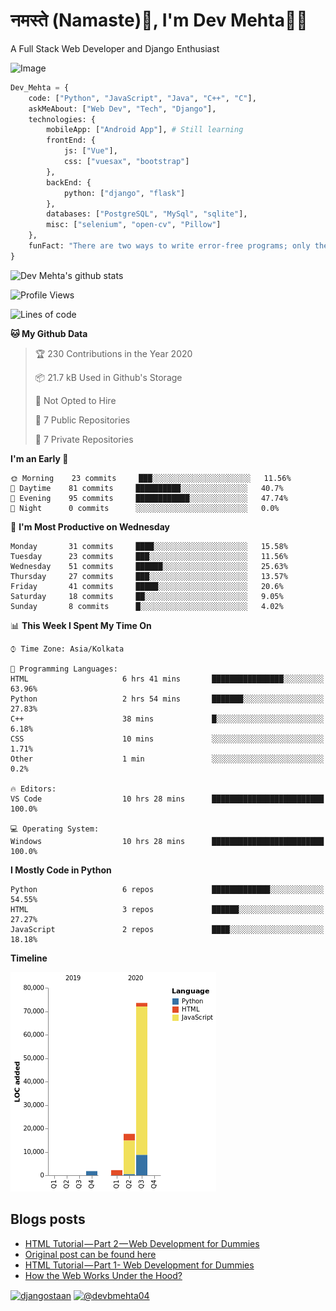 # नमस्ते (Namaste):pray:, I'm Dev Mehta:man_technologist:
A Full Stack Web Developer and Django Enthusiast

![Image](https://komarev.com/ghpvc/?username=dev-mehta)

```python
Dev_Mehta = {
    code: ["Python", "JavaScript", "Java", "C++", "C"],
    askMeAbout: ["Web Dev", "Tech", "Django"],
    technologies: {
        mobileApp: ["Android App"], # Still learning
        frontEnd: {
            js: ["Vue"],
            css: ["vuesax", "bootstrap"]
        },
        backEnd: {
            python: ["django", "flask"]
        },
        databases: ["PostgreSQL", "MySql", "sqlite"],
        misc: ["selenium", "open-cv", "Pillow"]
    },
    funFact: "There are two ways to write error-free programs; only the third one works"
}
```
![Dev Mehta's github stats](https://github-readme-stats.vercel.app/api?username=Dev-Mehta)

<!--START_SECTION:waka-->
![Profile Views](http://img.shields.io/badge/Profile%20Views-73-blue)

![Lines of code](https://img.shields.io/badge/From%20Hello%20World%20I%27ve%20Written-6.3%20million%20lines%20of%20code-blue)

**🐱 My Github Data** 

> 🏆 230 Contributions in the Year 2020
 > 
> 📦 21.7 kB Used in Github's Storage 
 > 
> 🚫 Not Opted to Hire
 > 
> 📜 7 Public Repositories
 > 
> 🔑 7 Private Repositories 

**I'm an Early 🐤** 

```text
🌞 Morning    23 commits     ███░░░░░░░░░░░░░░░░░░░░░░   11.56% 
🌆 Daytime    81 commits     ██████████░░░░░░░░░░░░░░░   40.7% 
🌃 Evening    95 commits     ████████████░░░░░░░░░░░░░   47.74% 
🌙 Night      0 commits      ░░░░░░░░░░░░░░░░░░░░░░░░░   0.0%

```
📅 **I'm Most Productive on Wednesday** 

```text
Monday       31 commits     ████░░░░░░░░░░░░░░░░░░░░░   15.58% 
Tuesday      23 commits     ███░░░░░░░░░░░░░░░░░░░░░░   11.56% 
Wednesday    51 commits     ██████░░░░░░░░░░░░░░░░░░░   25.63% 
Thursday     27 commits     ███░░░░░░░░░░░░░░░░░░░░░░   13.57% 
Friday       41 commits     █████░░░░░░░░░░░░░░░░░░░░   20.6% 
Saturday     18 commits     ██░░░░░░░░░░░░░░░░░░░░░░░   9.05% 
Sunday       8 commits      █░░░░░░░░░░░░░░░░░░░░░░░░   4.02%

```


📊 **This Week I Spent My Time On** 

```text
⌚︎ Time Zone: Asia/Kolkata

💬 Programming Languages: 
HTML                     6 hrs 41 mins       ████████████████░░░░░░░░░   63.96% 
Python                   2 hrs 54 mins       ███████░░░░░░░░░░░░░░░░░░   27.83% 
C++                      38 mins             █░░░░░░░░░░░░░░░░░░░░░░░░   6.18% 
CSS                      10 mins             ░░░░░░░░░░░░░░░░░░░░░░░░░   1.71% 
Other                    1 min               ░░░░░░░░░░░░░░░░░░░░░░░░░   0.2%

🔥 Editors: 
VS Code                  10 hrs 28 mins      █████████████████████████   100.0%

💻 Operating System: 
Windows                  10 hrs 28 mins      █████████████████████████   100.0%

```

**I Mostly Code in Python** 

```text
Python                   6 repos             █████████████░░░░░░░░░░░░   54.55% 
HTML                     3 repos             ██████░░░░░░░░░░░░░░░░░░░   27.27% 
JavaScript               2 repos             ████░░░░░░░░░░░░░░░░░░░░░   18.18%

```


**Timeline**

![Chart not found](https://github.com/Dev-Mehta/Dev-Mehta/blob/master/charts/bar_graph.png) 


<!--END_SECTION:waka-->
## Blogs posts<!-- BLOG-POST-LIST:START -->
- [HTML Tutorial — Part 2 — Web Development for Dummies](https://medium.com/dev-mehta/html-tutorial-part-2-web-development-for-dummies-2ec88106831a?source=rss-63ef94603e35------2)
- [Original post can be found here](https://medium.com/@devbmehta04/original-post-can-be-found-here-ad5412ac8119?source=rss-63ef94603e35------2)
- [HTML Tutorial — Part 1- Web Development for Dummies](https://medium.com/dev-mehta/html-tutorial-part-1-web-development-for-dummies-f8aa5abd80de?source=rss-63ef94603e35------2)
- [How the Web Works Under the Hood?](https://medium.com/dev-mehta/how-the-web-works-under-the-hood-40ec93410d94?source=rss-63ef94603e35------2)
<!-- BLOG-POST-LIST:END -->
<a href="https://instagram.com/djangostaan" target="blank"><img align="center" src="https://cdn.jsdelivr.net/npm/simple-icons@3.0.1/icons/instagram.svg" alt="djangostaan" height="30" width="30" /></a>
<a href="https://medium.com/@devbmehta04" target="blank"><img align="center" src="https://cdn.jsdelivr.net/npm/simple-icons@3.0.1/icons/medium.svg" alt="@devbmehta04" height="30" width="30" /></a>
